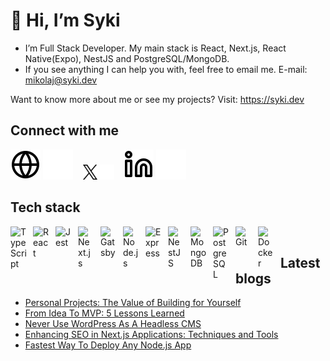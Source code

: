 # 👋 Hi, I’m Syki

- I’m Full Stack Developer. My main stack is React, Next.js, React Native(Expo), NestJS and PostgreSQL/MongoDB.
- If you see anything I can help you with, feel free to email me. E-mail: <mikolaj@syki.dev>

Want to know more about me or see my projects? Visit: <https://syki.dev>

## Connect with me

[![website](./img/globe-light.svg)](https://syki.dev#gh-light-mode-only)
[![website](./img/globe-dark.svg)](https://syki.dev#gh-dark-mode-only)
&nbsp;&nbsp;
[![website](./img/x.png)](https://twitter.com/x_syki#gh-light-mode-only)
[![website](./img/x-white.png)](https://twitter.com/x_syki#gh-dark-mode-only)
&nbsp;&nbsp;
[![website](./img/linkedin-light.svg)](https://www.linkedin.com/in/mikołajsykuła/#gh-light-mode-only)
[![website](./img/linkedin-dark.svg)](https://www.linkedin.com/in/mikołajsykuła/#gh-dark-mode-only)

## Tech stack

<img align="left" alt="TypeScript" width="26px" src="https://cdn.jsdelivr.net/gh/devicons/devicon/icons/typescript/typescript-original.svg" style="padding-right:10px;" />
<img align="left" alt="React" width="26px" src="https://cdn.jsdelivr.net/gh/devicons/devicon/icons/react/react-original.svg" style="padding-right:10px;" />
<img align="left" alt="Jest" width="26px" src="https://cdn.jsdelivr.net/gh/devicons/devicon/icons/jest/jest-plain.svg" style="padding-right:10px;" />
<img align="left" alt="Next.js" width="26px" src="https://cdn.jsdelivr.net/gh/devicons/devicon/icons/nextjs/nextjs-original.svg" style="padding-right:10px;" />
<img align="left" alt="Gatsby" width="26px" src="https://cdn.jsdelivr.net/gh/devicons/devicon/icons/gatsby/gatsby-original.svg" style="padding-right:10px;" />
<img align="left" alt="Node.js" width="26px" src="https://cdn.jsdelivr.net/gh/devicons/devicon/icons/nodejs/nodejs-original.svg" style="padding-right:10px;" />
<img align="left" alt="Express" width="26px" src="https://cdn.jsdelivr.net/gh/devicons/devicon/icons/express/express-original.svg" style="padding-right:10px;" />
<img align="left" alt="NestJS" width="26px" src="https://cdn.jsdelivr.net/gh/devicons/devicon@latest/icons/nestjs/nestjs-original.svg" style="padding-right:10px;" />
<img align="left" alt="MongoDB" width="26px" src="https://cdn.jsdelivr.net/gh/devicons/devicon/icons/mongodb/mongodb-original.svg" style="padding-right:10px;" />
<img align="left" alt="PostgreSQL" width="26px" src="https://cdn.jsdelivr.net/gh/devicons/devicon/icons/postgresql/postgresql-original.svg" style="padding-right:10px;" />
<img align="left" alt="Git" width="26px" src="https://cdn.jsdelivr.net/gh/devicons/devicon/icons/git/git-original.svg" style="padding-right:10px;" />
<img align="left" alt="Docker" width="26px" src="https://cdn.jsdelivr.net/gh/devicons/devicon/icons/docker/docker-original.svg" style="padding-right:10px;" />

&nbsp;&nbsp;

## Latest blogs

<!-- BLOG-POST-LIST:START -->
- [Personal Projects: The Value of Building for Yourself](https://syki.dev/blog/personal-projects-the-value-of-building-for-yourself)
- [From Idea To MVP: 5 Lessons Learned](https://syki.dev/blog/from-idea-to-mvp-5-lessons-learned)
- [Never Use WordPress As A Headless CMS](https://syki.dev/blog/never-use-wordpress-as-a-headless-cms)
- [Enhancing SEO in Next.js Applications: Techniques and Tools](https://syki.dev/blog/enhancing-seo-in-next-js-applications-techniques-and-tools)
- [Fastest Way To Deploy Any Node.js App](https://syki.dev/blog/fastest-way-to-deploy-any-node-js-app)
<!-- BLOG-POST-LIST:END -->
